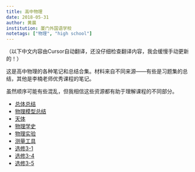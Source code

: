 ```yaml
---
title: 高中物理
date: 2018-05-31
author: 黄晨
institution: 厦门外国语学校
notetags: ["物理", "high school"]
---
```


（以下中文内容由Cursor自动翻译，还没仔细检查翻译内容，我会缓慢手动更新的！）

这是高中物理的各种笔记和总结合集。材料来自不同来源——有些是习题集的总结，其他是李楠老师优秀课程的笔记。

虽然顺序可能有些混乱，但我相信这些资源都有助于理解课程的不同部分。

- [总体总结](/notes/high-school-physics/pdf/summary.pdf)
- [物理模型总结](/notes/high-school-physics/pdf/summary-of-models.pdf)
- [天体](/notes/high-school-physics/pdf/celestial-bodies.pdf)
- [物理学史](/notes/high-school-physics/pdf/physics-history.pdf)
- [物理实验](/notes/high-school-physics/pdf/experiments.pdf)
- [测量工具](/notes/high-school-physics/pdf/measurement-tools.pdf)
- [选修3-1](/notes/high-school-physics/pdf/elective-3-1.pdf)
- [选修3-4](/notes/high-school-physics/pdf/elective-3-4.pdf)
- [选修3-5](/notes/high-school-physics/pdf/elective-3-5.pdf)
